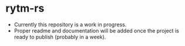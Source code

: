 # rytm-rs

- Currently this repository is a work in progress.
- Proper readme and documentation will be added once the project is ready to publish (probably in a week).
